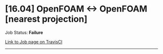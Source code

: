 # [16.04] OpenFOAM <-> OpenFOAM [nearest projection]

Job Status: **Failure**

[Link to Job page on TravisCI](https://travis-ci.org/precice/systemtests/jobs/641687660)

---